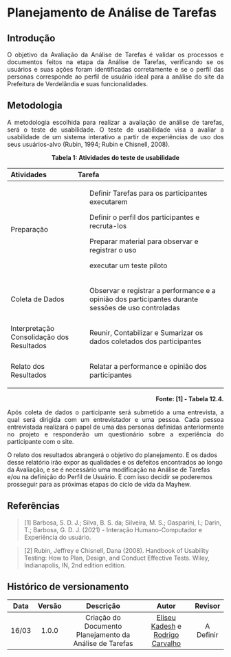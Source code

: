 # Planejamento de Análise de Tarefas

## Introdução

<p align="justify">
O objetivo da Avaliação da Análise de Tarefas é validar os processos e documentos feitos na etapa da Análise de Tarefas, verificando se os usuários e suas ações foram identificadas corretamente e se o perfil das personas corresponde ao perfil de usuário ideal para a análise do site da Prefeitura de Verdelândia e suas funcionalidades.
</p>

## Metodologia

<p align="justify">
A metodologia escolhida para realizar a avaliação de análise de tarefas, será o teste de usabilidade. O teste de usabilidade visa a avaliar a usabilidade de um sistema interativo a partir de experiências de uso dos seus usuários-alvo (Rubin, 1994; Rubin e Chisnell, 2008).
</p>

<p align="center"><b>
Tabela 1: Atividades do teste de usabilidade
</b></p>

Atividades | Tarefa
:--------- | :----
Preparação | <ul>Definir Tarefas para os participantes executarem</ul><ul>Definir o perfil dos participantes e recruta-los</ul><ul>Preparar material para observar e registrar o uso</ul><ul>executar um teste piloto</ul>
Coleta de Dados | <ul>Observar e registrar a performance e a opinião dos participantes durante sessões de uso controladas</ul>
Interpretação<br>Consolidação dos Resultados | <ul>Reunir, Contabilizar e Sumarizar os dados coletados dos participantes</ul>
Relato dos Resultados | <ul>Relatar a performance e opinião dos participantes</ul>

<p align="right"><b>
Fonte: [1] - Tabela 12.4.
</b></p>


<p align="justify">
Após coleta de dados o participante será submetido a uma entrevista, a qual será dirigida com um entrevistador e uma pessoa. Cada pessoa entrevistada realizará o papel de uma das personas definidas anteriormente no projeto e responderão um questionário sobre a experiência do participante com o site.<br>

O relato dos resultados abrangerá o objetivo do planejamento. E os dados desse relatório irão expor as qualidades e os defeitos encontrados ao longo da Avaliação, e se é necessário uma modificação na Análise de Tarefas e/ou na definição do Perfil de Usuário. E com isso decidir se poderemos prosseguir para as próximas etapas do ciclo de vida da Mayhew.
</p>
 
## Referências

> [1] Barbosa, S. D. J.; Silva, B. S. da; Silveira, M. S.; Gasparini, I.; Darin, T.; Barbosa, G. D. J. (2021) - Interação Humano-Computador e Experiência do usuário.

> [2] Rubin, Jeffrey e Chisnell, Dana (2008). Handbook of Usability Testing: How to Plan, Design, and Conduct Effective Tests. Wiley, Indianapolis, IN, 2nd edition edition.


## Histórico de versionamento
| Data  | Versão | Descrição | Autor | Revisor |
| :--:  | :----: | :-------: | :---: | :-----: |
| 16/03 | 1.0.0 | Criação do Documento Planejamento da Análise de Tarefas | [Eliseu Kadesh](https://github.com/eliseukadesh67) e [Rodrigo Carvalho](https://github.com/Rocsantos) | A Definir
